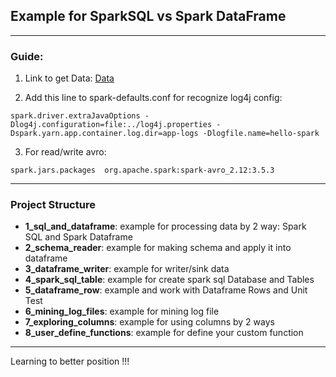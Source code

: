 ## Example for SparkSQL vs Spark DataFrame
---
### Guide: 
1) Link to get Data: [Data](https://data.sfgov.org/Public-Safety/Fire-Department-Calls-For-Service-2016-/kikm-y2iv/about_data)

2) Add this line to spark-defaults.conf for recognize log4j config: 
```
spark.driver.extraJavaOptions -Dlog4j.configuration=file:../log4j.properties -Dspark.yarn.app.container.log.dir=app-logs -Dlogfile.name=hello-spark
```

3) For read/write avro:
```
spark.jars.packages  org.apache.spark:spark-avro_2.12:3.5.3
```
---
### Project Structure
- __1_sql_and_dataframe__: example for processing data by 2 way: Spark SQL and Spark Dataframe 
- __2_schema_reader__: example for making schema and apply it into dataframe
- __3_dataframe_writer__: example for writer/sink data
- __4_spark_sql_table__: example for create spark sql Database and Tables
- __5_dataframe_row__: example and work with Dataframe Rows and Unit Test
- __6_mining_log_files__: example for mining log file 
- __7_exploring_columns__: example for using columns by 2 ways 
- __8_user_define_functions__: example for define your custom function 
---
Learning to better position !!!